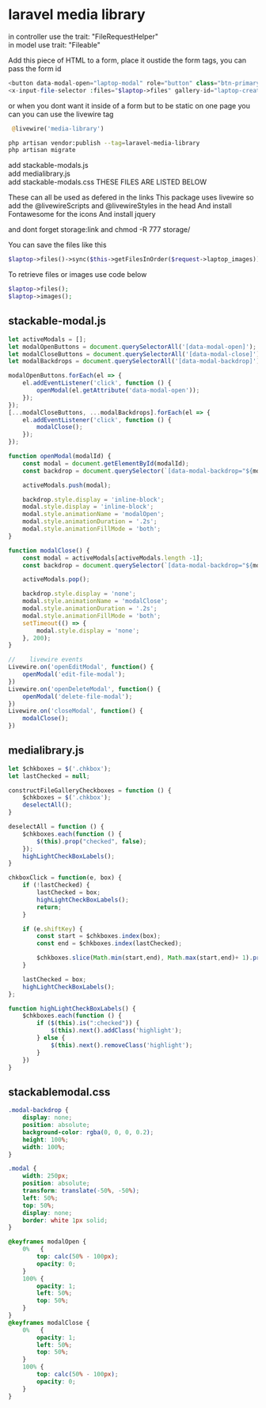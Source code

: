 # laravel media library

in controller use the trait: "FileRequestHelper"  
in model use trait: "Fileable"

Add this piece of HTML to a form, place it oustide the form tags, you can pass the form id
```php
<button data-modal-open="laptop-modal" role="button" class="btn-primary mb-3">{{ __('admin.open_gallery') }}</button>
<x-input-file-selector :files="$laptop->files" gallery-id="laptop-create-gallery" container-element-id="laptop-form-images" input-name="laptop_images" form="laptop-form" modal-name="laptop-modal" />
```
or when you dont want it inside of a form but to be static on one page you can you can use the livewire tag
```php
 @livewire('media-library')
```
```bash
php artisan vendor:publish --tag=laravel-media-library
php artisan migrate
```
add stackable-modals.js    
add medialibrary.js  
add stackable-modals.css 
THESE FILES ARE LISTED BELOW

These can all be used as defered in the links
This package uses livewire so add the @livewireScripts and @livewireStyles in the head
And install Fontawesome for the icons
And install jquery

and dont forget storage:link and chmod -R 777 storage/  

You can save the files like this
```php
$laptop->files()->sync($this->getFilesInOrder($request->laptop_images));
```
To retrieve files or images use code below
```php
$laptop->files();
$laptop->images();
```
## stackable-modal.js
```js
let activeModals = [];
let modalOpenButtons = document.querySelectorAll('[data-modal-open]');
let modalCloseButtons = document.querySelectorAll('[data-modal-close]');
let modalBackdrops = document.querySelectorAll('[data-modal-backdrop]');

modalOpenButtons.forEach(el => {
    el.addEventListener('click', function () {
        openModal(el.getAttribute('data-modal-open'));
    });
});
[...modalCloseButtons, ...modalBackdrops].forEach(el => {
    el.addEventListener('click', function () {
        modalClose();
    });
});

function openModal(modalId) {
    const modal = document.getElementById(modalId);
    const backdrop = document.querySelector(`[data-modal-backdrop="${modalId}"]`);

    activeModals.push(modal);

    backdrop.style.display = 'inline-block';
    modal.style.display = 'inline-block';
    modal.style.animationName = 'modalOpen';
    modal.style.animationDuration = '.2s';
    modal.style.animationFillMode = 'both';
}

function modalClose() {
    const modal = activeModals[activeModals.length -1];
    const backdrop = document.querySelector(`[data-modal-backdrop="${modal.id}"]`);

    activeModals.pop();

    backdrop.style.display = 'none';
    modal.style.animationName = 'modalClose';
    modal.style.animationDuration = '.2s';
    modal.style.animationFillMode = 'both';
    setTimeout(() => {
        modal.style.display = 'none';
    }, 200);
}

//    livewire events
Livewire.on('openEditModal', function() {
    openModal('edit-file-modal');
})
Livewire.on('openDeleteModal', function() {
    openModal('delete-file-modal');
})
Livewire.on('closeModal', function() {
    modalClose();
})
```
## medialibrary.js
```js
let $chkboxes = $('.chkbox');
let lastChecked = null;

constructFileGalleryCheckboxes = function () {
    $chkboxes = $('.chkbox');
    deselectAll();
}

deselectAll = function () {
    $chkboxes.each(function () {
        $(this).prop("checked", false);
    });
    highLightCheckBoxLabels();
}

chkboxClick = function(e, box) {
    if (!lastChecked) {
        lastChecked = box;
        highLightCheckBoxLabels();
        return;
    }

    if (e.shiftKey) {
        const start = $chkboxes.index(box);
        const end = $chkboxes.index(lastChecked);

        $chkboxes.slice(Math.min(start,end), Math.max(start,end)+ 1).prop('checked', lastChecked.checked);
    }

    lastChecked = box;
    highLightCheckBoxLabels();
};

function highLightCheckBoxLabels() {
    $chkboxes.each(function () {
        if ($(this).is(":checked")) {
            $(this).next().addClass('highlight');
        } else {
            $(this).next().removeClass('highlight');
        }
    })
}
```
## stackablemodal.css
```css
.modal-backdrop {
    display: none;
    position: absolute;
    background-color: rgba(0, 0, 0, 0.2);
    height: 100%;
    width: 100%;
}

.modal {
    width: 250px;
    position: absolute;
    transform: translate(-50%, -50%);
    left: 50%;
    top: 50%;
    display: none;
    border: white 1px solid;
}

@keyframes modalOpen {
    0%   {
        top: calc(50% - 100px);
        opacity: 0;
    }
    100% {
        opacity: 1;
        left: 50%;
        top: 50%;
    }
}
@keyframes modalClose {
    0%   {
        opacity: 1;
        left: 50%;
        top: 50%;
    }
    100% {
        top: calc(50% - 100px);
        opacity: 0;
    }
}
```
